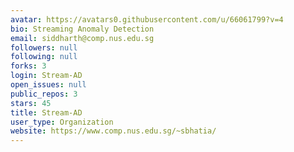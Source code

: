 ```yaml
---
avatar: https://avatars0.githubusercontent.com/u/66061799?v=4
bio: Streaming Anomaly Detection
email: siddharth@comp.nus.edu.sg
followers: null
following: null
forks: 3
login: Stream-AD
open_issues: null
public_repos: 3
stars: 45
title: Stream-AD
user_type: Organization
website: https://www.comp.nus.edu.sg/~sbhatia/
---
```

